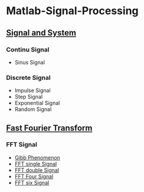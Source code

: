# Matlab-Signal-Processing

## [Signal and System](https://github.com/adenadit/Matlab-Signal-Processing/tree/main/Signal%20and%20System)
### Continu Signal
- Sinus Signal
### Discrete Signal
- Impulse Signal
- Step Signal
- Exponential Signal
- Random Signal
## [Fast Fourier Transform](https://github.com/adenadit/Matlab-Signal-Processing/tree/main/FFT)
### FFT Signal
- [Gibb Phenomenon](https://github.com/adenadit/Matlab-Signal-Processing/blob/main/FFT/gibb.m)
- [FFT single Signal](https://github.com/adenadit/Matlab-Signal-Processing/blob/main/FFT/FFT_single_sig.m)
- [FFT double Signal](https://github.com/adenadit/Matlab-Signal-Processing/blob/main/FFT/FFT_double_sig.m)
- [FFT Four Signal](https://github.com/adenadit/Matlab-Signal-Processing/blob/main/FFT/FFT_four_sig.m)
- [FFT six Signal](https://github.com/adenadit/Matlab-Signal-Processing/blob/main/FFT/FFT_six_sig.m)



